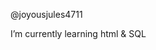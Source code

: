 @joyousjules4711

I’m currently learning html & SQL 


<!---
joyousjules4711/joyousjules4711 is a ✨ special ✨ repository because its `README.md` (this file) appears on your GitHub profile.
You can click the Preview link to take a look at your changes.
--->
